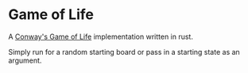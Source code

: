 # Game of Life

A [Conway's Game of Life](https://en.wikipedia.org/wiki/Conway's_Game_of_Life) implementation written in rust.

Simply run for a random starting board or pass in a starting state as an argument.
